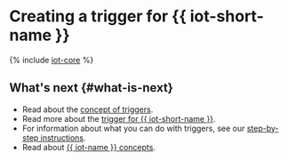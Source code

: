 # Creating a trigger for {{ iot-short-name }}

{% include [iot-core](../../_includes/functions/iot-core-trigger-create.md) %}

## What's next {#what-is-next}

- Read about the [concept of triggers](../concepts/trigger/index.md).
- Read more about the [trigger for {{ iot-short-name }}](../concepts/trigger/iot-core-trigger.md).
- For information about what you can do with triggers, see our [step-by-step instructions](../operations/index.md).
- Read about [{{ iot-name }} concepts](../../iot-core/concepts/index.md).

